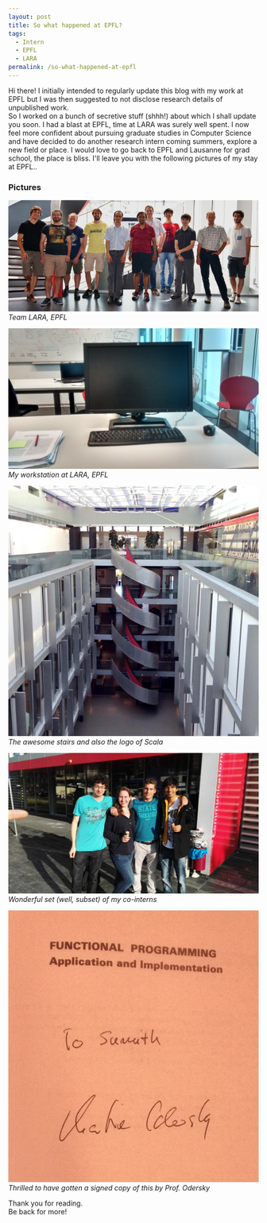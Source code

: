 ```yaml
---
layout: post
title: So what happened at EPFL?
tags:
  - Intern
  - EPFL
  - LARA
permalink: /so-what-happened-at-epfl
---
```


Hi there! I initially intended to regularly update this blog with my work at EPFL but I was then suggested to not disclose research details of unpublished work. <br> So I worked on a bunch of secretive stuff (shhh!) about which I shall update you soon. I had a blast at EPFL, time at LARA was surely well spent. I now feel more confident about pursuing graduate studies in Computer Science and have decided to do another research intern coming summers, explore a new field or place. I would love to go back to EPFL and Lausanne for grad school, the place is bliss. I'll leave you with the following pictures of my stay at EPFL.. <br> 

### Pictures

![LARA](/assets/epfl/lara.jpg)
*Team LARA, EPFL*<br> 

![My workstation](/assets/epfl/workstation.jpg)
*My workstation at LARA, EPFL*<br> 

![Scala stairs](/assets/epfl/scalastairs.jpg)
*The awesome stairs and also the logo of Scala*<br> 

![Co-interns](/assets/epfl/cointerns.jpg)
*Wonderful set (well, subset) of my co-interns*<br> 

![Autograph by Prof. Odersky](/assets/epfl/odersky.jpg)
*Thrilled to have gotten a signed copy of this by Prof. Odersky*<br> 

Thank you for reading. <br>
Be back for more!
